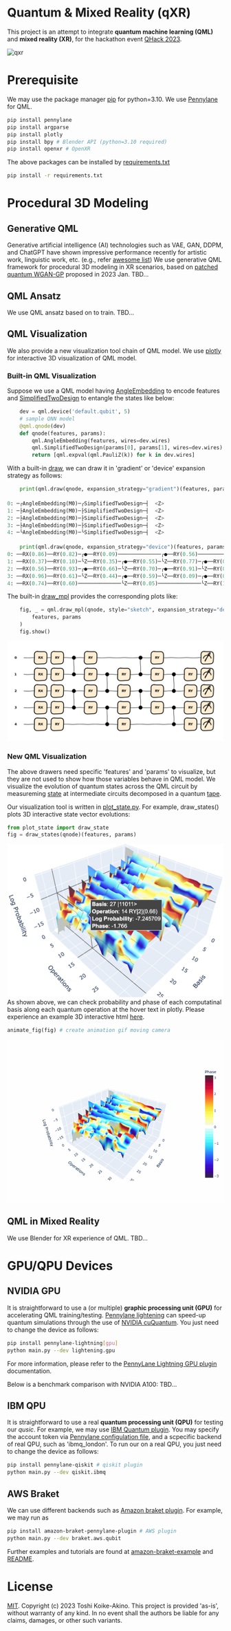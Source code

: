 # Quantum & Mixed Reality (qXR)

This project is an attempt to integrate **quantum machine learning (QML)** and **mixed reality (XR)**, for the hackathon event [QHack 2023](https://github.com/XanaduAI/QHack).

![qxr](./images/qxr.png)
<!--
![qusic](./images/qxr.png)
-->

# Prerequisite

We may use the package manager [pip](https://pip.pypa.io/en/stable/) for python=3.10.
We use [Pennylane](https://pennylane.ai/) for QML.

```bash
pip install pennylane
pip install argparse
pip install plotly 
pip install bpy # Blender API (python=3.10 required)
pip install openxr # OpenXR
```

The above packages can be installed by [requirements.txt](requirements.txt)

```bash
pip install -r requirements.txt
```

# Procedural 3D Modeling

## Generative QML

Generative artificial intelligence (AI) technologies such as VAE, GAN, DDPM, and ChatGPT have shown impressive performance recently for artistic work, linguistic work, etc. (e.g., refer [awesome list](https://github.com/yzy1996/Awesome-Generative-Model)) We use generative QML framework for procedural 3D modeling in XR scenarios, based on [patched quantum WGAN-GP](https://arxiv.org/pdf/2212.11614.pdf) proposed in 2023 Jan. TBD...

## QML Ansatz

We use QML ansatz based on  to train. TBD...

## QML Visualization

We also provide a new visualization tool chain of QML model. We use [plotly](https://plotly.com/python/3d-charts/) for interactive 3D visualization of QML model.

### Built-in QML Visualization

Suppose we use a QML model having [AngleEmbedding](https://docs.pennylane.ai/en/stable/code/api/pennylane.AngleEmbedding.html?highlight=qml.AngleEmbedding) to encode features and [SimplifiedTwoDesign](https://docs.pennylane.ai/en/stable/code/api/pennylane.SimplifiedTwoDesign.html) to entangle the states like below:

```python
    dev = qml.device('default.qubit', 5)
    # sample QNN model
    @qml.qnode(dev)
    def qnode(features, params):
        qml.AngleEmbedding(features, wires=dev.wires)
        qml.SimplifiedTwoDesign(params[0], params[1], wires=dev.wires)
        return [qml.expval(qml.PauliZ(k)) for k in dev.wires]
```

With a built-in [draw](https://docs.pennylane.ai/en/stable/code/api/pennylane.drawer.draw.html), we can draw it in 'gradient' or 'device' expansion strategy as follows:

```python
    print(qml.draw(qnode, expansion_strategy="gradient")(features, params))

0: ─╭AngleEmbedding(M0)─╭SimplifiedTwoDesign─┤  <Z>
1: ─├AngleEmbedding(M0)─├SimplifiedTwoDesign─┤  <Z>
2: ─├AngleEmbedding(M0)─├SimplifiedTwoDesign─┤  <Z>
3: ─├AngleEmbedding(M0)─├SimplifiedTwoDesign─┤  <Z>
4: ─╰AngleEmbedding(M0)─╰SimplifiedTwoDesign─┤  <Z>

    print(qml.draw(qnode, expansion_strategy="device")(features, params))
0: ──RX(0.86)──RY(0.82)─╭●──RY(0.09)──────────────╭●──RY(0.56)──────────────┤  <Z>
1: ──RX(0.37)──RY(0.10)─╰Z──RY(0.35)─╭●──RY(0.55)─╰Z──RY(0.77)─╭●──RY(0.90)─┤  <Z>
2: ──RX(0.56)──RY(0.93)─╭●──RY(0.66)─╰Z──RY(0.70)─╭●──RY(0.91)─╰Z──RY(0.46)─┤  <Z>
3: ──RX(0.96)──RY(0.61)─╰Z──RY(0.44)─╭●──RY(0.59)─╰Z──RY(0.09)─╭●──RY(0.45)─┤  <Z>
4: ──RX(0.74)──RY(0.60)──────────────╰Z──RY(0.05)──────────────╰Z──RY(1.00)─┤  <Z>
```

The built-in [draw_mpl](https://docs.pennylane.ai/en/stable/code/api/pennylane.drawer.draw_mpl.html) provides the corresponding plots like:

```python
    fig, _ = qml.draw_mpl(qnode, style="sketch", expansion_strategy="device")(
        features, params
    )
    fig.show()
```

![draw_device](./images/draw_device.png)

### New QML Visualization

The above drawers need specific 'features' and 'params' to visualize, but they are not used to show how those variables behave in QML model. We visualize the evolution of quantum states across the QML circuit by measureming [state](https://docs.pennylane.ai/en/stable/code/api/pennylane.state.html?highlight=qml.state) at intermediate circuits decomposed in a quantum [tape](https://docs.pennylane.ai/en/stable/code/api/pennylane.tape.QuantumTape.html).

Our visualization tool is written in [plot_state.py](plot_state.py). For example, draw_states() plots 3D interactive state vector evolutions:

```python
from plot_state import draw_state
fig = draw_states(qnode)(features, params)
```

![plot_state_hover](images/plot_state_hover.png)
As shown above, we can check probability and phase of each computatinal basis along each quantum operation at the hover text in plotly.
Please experience an example 3D interactive html [here](docs/plot_state.html).

```python
animate_fig(fig) # create animation gif moving camera
```

![plot_state.gif](images/plot_state.gif)

## QML in Mixed Reality

We use Blender for XR experience of QML. TBD...

# GPU/QPU Devices

## NVIDIA GPU

It is straightforward to use a (or multiple) **graphic processing unit (GPU)** for accelerating QML training/testing. [Pennylane lightening](https://pennylane.ai/blog/2022/07/lightning-fast-simulations-with-pennylane-and-the-nvidia-cuquantum-sdk/) can speed-up quantum simulations through the use of [NVIDIA cuQuantum](https://developer.nvidia.com/cuquantum-sdk). You just need to change the device as follows:

```bash
pip install pennylane-lightning[gpu]
python main.py --dev lightening.gpu
```

For more information, please refer to the [PennyLane Lightning GPU plugin](https://docs.pennylane.ai/projects/lightning-gpu/en/latest/) documentation.

Below is a benchmark comparison with NVIDIA A100: TBD...

## IBM QPU

It is straightforward to use a real **quantum processing unit (QPU)** for testing our *qusic*.
For example, we may use [IBM Quantum plugin](https://pennylaneqiskit.readthedocs.io/en/latest/devices/ibmq.html).
You may specify the account token via [Pennylane configulation file](https://pennylane.readthedocs.io/en/latest/introduction/configuration.html), and a scpecific backend of real QPU, such as 'ibmq_london'.
To run our on a real QPU, you just need to change the device as follows:

```bash
pip install pennylane-qiskit # qiskit plugin
python main.py --dev qiskit.ibmq
```

## AWS Braket

We can use different backends such as [Amazon braket plugin](https://amazon-braket-pennylane-plugin-python.readthedocs.io/en/latest/).
For example, we may run as

```bash
pip install amazon-braket-pennylane-plugin # AWS plugin
python main.py --dev braket.aws.qubit
```

Further examples and tutorials are found at [amazon-braket-example](https://github.com/aws/amazon-braket-examples) and [README](https://github.com/aws/amazon-braket-sdk-python/blob/main/README.md).

# License

[MIT](https://choosealicense.com/licenses/mit/).
Copyright (c) 2023 Toshi Koike-Akino. This project is provided 'as-is', without warranty of any kind. In no event shall the authors be liable for any claims, damages, or other such variants.
